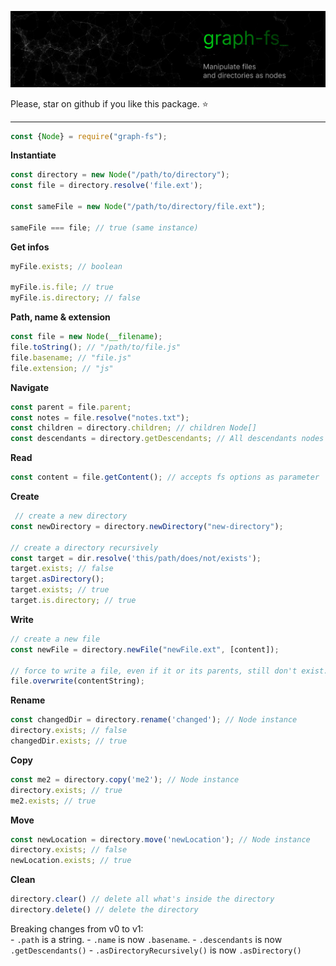 
![plot](./graph-fs.png)

Please, star on github if you like this package. ⭐️

---

```typescript
const {Node} = require("graph-fs");
```

**Instantiate**
```typescript
const directory = new Node("/path/to/directory");
const file = directory.resolve('file.ext');

const sameFile = new Node("/path/to/directory/file.ext");

sameFile === file; // true (same instance)
```

**Get infos**
```typescript
myFile.exists; // boolean

myFile.is.file; // true
myFile.is.directory; // false
```

**Path, name & extension**
```typescript
const file = new Node(__filename);
file.toString(); // "/path/to/file.js"
file.basename; // "file.js"
file.extension; // "js"
```

**Navigate**
```typescript
const parent = file.parent;
const notes = file.resolve("notes.txt");
const children = directory.children; // children Node[]
const descendants = directory.getDescendants; // All descendants nodes flattened
```

**Read**
```typescript
const content = file.getContent(); // accepts fs options as parameter
```

**Create**
```typescript
 // create a new directory
const newDirectory = directory.newDirectory("new-directory");

// create a directory recursively
const target = dir.resolve('this/path/does/not/exists');
target.exists; // false
target.asDirectory();
target.exists; // true
target.is.directory; // true
```

**Write**
```typescript
// create a new file
const newFile = directory.newFile("newFile.ext", [content]);

// force to write a file, even if it or its parents, still don't exist. It will create the full path to it.
file.overwrite(contentString);
```

**Rename**
```typescript
const changedDir = directory.rename('changed'); // Node instance
directory.exists; // false
changedDir.exists; // true
```

**Copy**
```typescript
const me2 = directory.copy('me2'); // Node instance
directory.exists; // true
me2.exists; // true
```

**Move**
```typescript
const newLocation = directory.move('newLocation'); // Node instance
directory.exists; // false
newLocation.exists; // true
```


**Clean**
```typescript
directory.clear() // delete all what's inside the directory
directory.delete() // delete the directory
```


Breaking changes from v0 to v1:  
	- `.path` is a string.
	- `.name` is now `.basename`.
	- `.descendants` is now `.getDescendants()`
	- `.asDirectoryRecursively()` is now `.asDirectory()`

